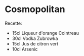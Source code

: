 # Cosmopolitan
Recette: 
- 15cl Liqueur d'orange Cointreau
- 30cl Vodka Zubrowka
- 15cl Jus de citron vert
- 10cl Arsenic
